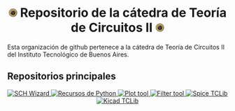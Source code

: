 <h1 align="center"> <img height="20" src="Coal.png"/> Repositorio de la cátedra de Teoría de Circuitos II <img height="20" src="Coal.png"/> </h1>

Esta organización de github pertenece a la cátedra de Teoría de Circuitos II del Instituto Tecnológico de Buenos Aires.

## Repositorios principales
<p align="center">
    <a href="https://github.com/Teoria-de-Circuitos-II/TC2-SCH-Wizard">
        <img height="120" src="https://github-readme-stats.vercel.app/api/pin/?username=Teoria-de-Circuitos-II&repo=TC2-SCH-Wizard&theme=tokyonight&hide_border=true" alt="SCH Wizard">
    </a>
    <a href="https://github.com/Teoria-de-Circuitos-II/L2-Recursos-Python">
        <img height="120" src="https://github-readme-stats.vercel.app/api/pin/?username=Teoria-de-Circuitos-II&repo=L2-Recursos-Python&theme=tokyonight&hide_border=true" alt="Recursos de Python">
    </a>
    <a href="https://github.com/Teoria-de-Circuitos-II/TC2-PlotTool">
        <img height="120" src="https://github-readme-stats.vercel.app/api/pin/?username=Teoria-de-Circuitos-II&repo=TC2-PlotTool&theme=tokyonight&hide_border=true" alt="Plot tool">
    </a>
    <a href="https://github.com/Teoria-de-Circuitos-II/TC2-FilterTool">
        <img height="120" src="https://github-readme-stats.vercel.app/api/pin/?username=Teoria-de-Circuitos-II&repo=TC2-FilterTool&theme=tokyonight&hide_border=true" alt="Filter tool">
    </a>
    <a href="https://github.com/Teoria-de-Circuitos-II/TCLib-Teoria-de-Circuitos-2-LTSPICE">
        <img height="120" src="https://github-readme-stats.vercel.app/api/pin/?username=Teoria-de-Circuitos-II&repo=TCLib-Teoria-de-Circuitos-2-LTSPICE&theme=tokyonight&hide_border=true" alt="Spice TCLib">
    </a>
    <a href="https://github.com/Teoria-de-Circuitos-II/KICAD-TCLib-Teoria-de-Circuitos-2">
        <img height="120" src="https://github-readme-stats.vercel.app/api/pin/?username=Teoria-de-Circuitos-II&repo=KICAD-TCLib-Teoria-de-Circuitos-2&theme=tokyonight&hide_border=true" alt="Kicad TCLib">
    </a>
</p>